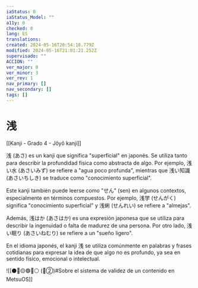 ```yaml
---
iaStatus: 0
iaStatus_Model: ""
a11y: 0
checked: 0
lang: ES
translations: 
created: 2024-05-16T20:54:18.779Z
modified: 2024-05-16T21:01:21.252Z
supervisado: ""
ACCION: ""
ver_major: 0
ver_minor: 3
ver_rev: 1
nav_primary: []
nav_secondary: []
tags: []
---
```

# 浅

[[Kanji - Grado 4 - Jôyô kanji]]

浅 (あさ) es un kanji que significa "superficial" en japonés. Se utiliza tanto para describir la profundidad física como abstracta de algo. Por ejemplo, 浅い水 (あさいみず) se refiere a "agua poco profunda", mientras que 浅い知識 (あさいちしき) se traduce como "conocimiento superficial".

Este kanji también puede leerse como "せん" (sen) en algunos contextos, especialmente en términos compuestos. Por ejemplo, 浅学 (せんがく) significa "conocimiento superficial" y 浅蜊 (せんれい) se refiere a "almejas".

Además, 浅はか (あさはか) es una expresión japonesa que se utiliza para describir la ingenuidad o falta de madurez de una persona. Por otro lado, 浅い眠り (あさいねむり) se refiere a un "sueño ligero".

En el idioma japonés, el kanji 浅 se utiliza comúnmente en palabras y frases cotidianas para expresar la idea de que algo no es profundo, ya sea en sentido físico, emocional o intelectual.


![[⚫🔴🟡🟢🔵⚪ (🔴②)#Sobre el sistema de validez de un contenido en MetsuOS]]